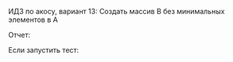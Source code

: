 ИДЗ по акосу, вариант 13: Создать массив B без минимальных элементов в A

Отчет:

Если запустить тест:






